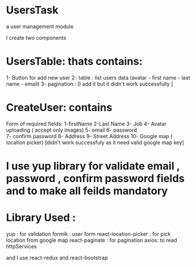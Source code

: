 # UsersTask

a user management module

I create two components

# UsersTable: thats contains:

1- Button for add new user
2- table : list users data (avatar - first name - last name - email)
3- pagination : [I add it but it didn't work successfully ]

# CreateUser: contains

Form of required fields:
1-firstName
2-Last Name
3- Job
4- Avatar uploading ( accept only images)
5- email
6- password  
7- confirm password
8- Address
9- Street Address
10- Google map ( location picker) [didn't work successfuly as it need valid google map key]

# I use yup library for validate email , password , confirm password fields and to make all feilds mandatory

# Library Used :

yup : for validation
formik : user form
react-location-picker : for pick location from google map
react-paginate : for pagination
axios: to read httpServices

and I use react-redux and react-bootstrap
